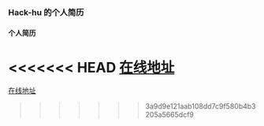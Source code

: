 ### Hack-hu 的个人简历

#### 个人简历
<<<<<<< HEAD
[在线地址](https://hackhu2019.github.io/resume/)
=======
[在线地址](https://hackhu96.gitee.io/resume/)
>>>>>>> 3a9d9e121aab108dd7c9f580b4b3205a5665dcf9


